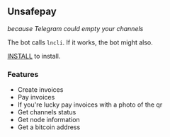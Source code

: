 
## Unsafepay

*because Telegram could empty your channels*

The bot calls `lncli`. If it works, the bot might also.

[INSTALL](INSTALL.md) to install.

### Features

* Create invoices
* Pay invoices
* If you're lucky pay invoices with a photo of the qr
* Get channels status
* Get node information
* Get a bitcoin address
